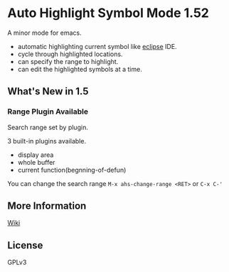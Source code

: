 Auto Highlight Symbol Mode 1.52
===============================

A minor mode for emacs.   

* automatic highlighting current symbol like [eclipse](http://www.eclipse.org) IDE.
* cycle through highlighted locations.
* can specify the range to highlight.
* can edit the highlighted symbols at a time.

What's New in 1.5
-----------------

### Range Plugin Available

Search range set by plugin.

3 built-in plugins available.

* display area
* whole buffer
* current function(begnning-of-defun)

You can change the search range 
`M-x ahs-change-range <RET>` or `C-x C-'`

More Information
----------------

[Wiki](http://github.com/mitsuo-saito/auto-highlight-symbol-mode/wiki/)

License
-------
GPLv3